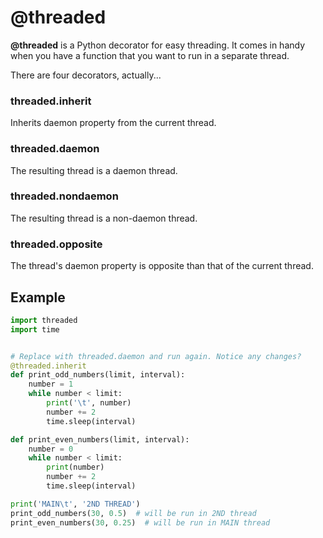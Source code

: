 @threaded
=========

__@threaded__ is a Python decorator for easy threading. It comes in handy when
you have a function that you want to run in a separate thread.

There are four decorators, actually...

### threaded.inherit

Inherits daemon property from the current thread.

### threaded.daemon

The resulting thread is a daemon thread.

### threaded.nondaemon

The resulting thread is a non-daemon thread.

### threaded.opposite

The thread's daemon property is opposite than that of the current thread.


Example
-------

```python
import threaded
import time


# Replace with threaded.daemon and run again. Notice any changes?
@threaded.inherit
def print_odd_numbers(limit, interval):
    number = 1
    while number < limit:
        print('\t', number)
        number += 2
        time.sleep(interval)

def print_even_numbers(limit, interval):
    number = 0
    while number < limit:
        print(number)
        number += 2
        time.sleep(interval)

print('MAIN\t', '2ND THREAD')
print_odd_numbers(30, 0.5)  # will be run in 2ND thread
print_even_numbers(30, 0.25)  # will be run in MAIN thread
```
